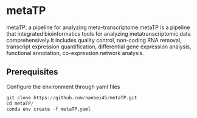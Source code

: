 # metaTP
metaTP: a pipeline for analyzing meta-transcriptome.metaTP is a pipeline that integrated bioinformatics tools for analyzing metatranscriptomic data comprehensively.It includes quality control, non-coding RNA removal, transcript expression quantification, differential gene expression analysis, functional annotation, co-expression network analysis.
## Prerequisites
Configure the environment through yaml files
```Python
git clone https://github.com/nanbei45/metaTP.git
cd metaTP/
conda env create -f metaTP.yaml
```
